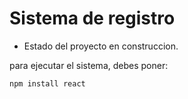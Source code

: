 <h1> Sistema de registro</h1>

- Estado del proyecto en construccion.
  
para ejecutar el sistema, debes poner:

```npm install react ```
